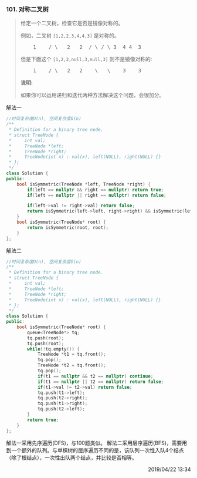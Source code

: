 ### 101. 对称二叉树

> <div class="content__2ebE"><p>给定一个二叉树，检查它是否是镜像对称的。</p>
> 
> <p>例如，二叉树&nbsp;<code>[1,2,2,3,4,4,3]</code> 是对称的。</p>
> 
> <pre>    1    / \   2   2  / \ / \ 3  4 4  3 </pre>
> 
> <p>但是下面这个&nbsp;<code>[1,2,2,null,3,null,3]</code> 则不是镜像对称的:</p>
> 
> <pre>    1    / \   2   2    \   \    3    3 </pre>
> 
> <p><strong>说明:</strong></p>
> 
> <p>如果你可以运用递归和迭代两种方法解决这个问题，会很加分。</p> </div>

解法一
```cpp
//时间复杂度O(n), 空间复杂度O(n)
/**
 * Definition for a binary tree node.
 * struct TreeNode {
 *     int val;
 *     TreeNode *left;
 *     TreeNode *right;
 *     TreeNode(int x) : val(x), left(NULL), right(NULL) {}
 * };
 */
class Solution {
public:
    bool isSymmetric(TreeNode *left, TreeNode *right) {
        if(left == nullptr && right == nullptr) return true;
        if(left == nullptr || right == nullptr) return false;

        if(left->val != right->val) return false;
        return isSymmetric(left->left, right->right) && isSymmetric(left->right, right->left);
    }
    bool isSymmetric(TreeNode* root) {
        return isSymmetric(root, root);
    }
};
```

解法二
```cpp
//时间复杂度O(n), 空间复杂度O(n)
/**
 * Definition for a binary tree node.
 * struct TreeNode {
 *     int val;
 *     TreeNode *left;
 *     TreeNode *right;
 *     TreeNode(int x) : val(x), left(NULL), right(NULL) {}
 * };
 */
class Solution {
public:
    bool isSymmetric(TreeNode* root) {
        queue<TreeNode*> tq;
        tq.push(root);
        tq.push(root);
        while(!tq.empty()) {
            TreeNode *t1 = tq.front();
            tq.pop();
            TreeNode *t2 = tq.front();
            tq.pop();
            if(t1 == nullptr && t2 == nullptr) continue;
            if(t1 == nullptr || t2 == nullptr) return false;
            if(t1->val != t2->val) return false;
            tq.push(t1->left);
            tq.push(t2->right);
            tq.push(t1->right);
            tq.push(t2->left);
        }
        return true;
    }
};
```

解法一采用先序遍历(DFS)，与100题类似。
解法二采用层序遍历(BFS)，需要用到一个额外的队列。与单棵树的层序遍历不同的是，该队列一次性入队4个结点（除了根结点），一次性出队两个结点，并比较是否相等。

 <div style="text-align: right">  2019/04/22 13:34  </div>